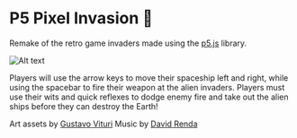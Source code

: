 # P5 Pixel Invasion 👾

Remake of the retro game invaders made using the [p5.js](https://p5js.org/) library.

<!-- ![Alt text](docs/invaders.gif) -->

![Alt text](docs/p5PixelInvasion.gif)

Players will use the arrow keys to move their spaceship left and right, while using the spacebar to fire their weapon at the alien invaders. Players must use their wits and quick reflexes to dodge enemy fire and take out the alien ships before they can destroy the Earth!

Art assets by [Gustavo Vituri](https://gvituri.itch.io/space-shooter)
Music by [David Renda](https://www.fesliyanstudios.com/royalty-free-music/download/8-bit-surf/568)